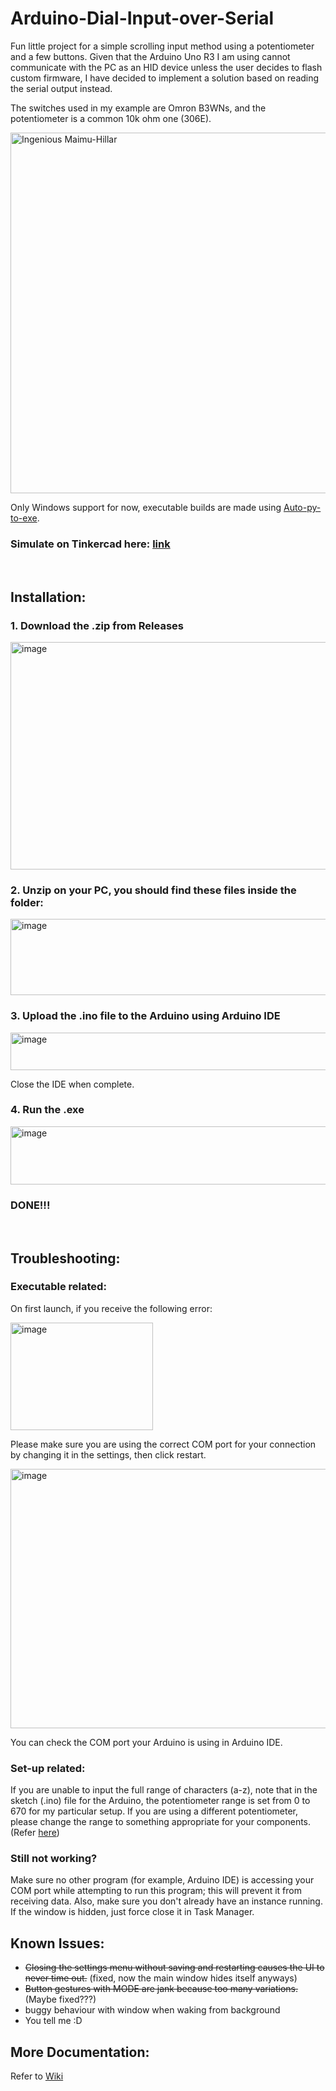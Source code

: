 # Arduino-Dial-Input-over-Serial
Fun little project for a simple scrolling input method using a potentiometer and a few buttons. Given that the Arduino Uno R3 I am using cannot communicate with the PC as an HID device unless the user decides to flash custom firmware, I have decided to implement a solution based on reading the serial output instead.

The switches used in my example are Omron B3WNs, and the potentiometer is a common 10k ohm one (306E).

<img width="1272" height="577" alt="Ingenious Maimu-Hillar" src="https://github.com/user-attachments/assets/8c8105c4-b208-4480-bcf9-43ddcfb9c58d" />

Only Windows support for now, executable builds are made using [Auto-py-to-exe](https://github.com/brentvollebregt/auto-py-to-exe).

### Simulate on Tinkercad here: [link](https://www.tinkercad.com/things/fv0Ro02MSqS-arduino-dial-input-over-serial?sharecode=JySeBymt0gb-Ecbg5eRF3zyH4_SAuhMBrEvMna6M8d8)

<br>

## Installation:
### 1. Download the .zip from Releases

<img width="1323" height="364" alt="image" src="https://github.com/user-attachments/assets/1b0d386e-fed3-4f9d-81d4-ec2456391a6b" />

### 2. Unzip on your PC, you should find these files inside the folder:

<img width="656" height="122" alt="image" src="https://github.com/user-attachments/assets/284212c5-e7a5-4128-89b3-05610174bf64" />

### 3. Upload the .ino file to the Arduino using Arduino IDE

<img width="635" height="60" alt="image" src="https://github.com/user-attachments/assets/eb78ec93-98eb-428c-b4d9-50efd589c72c" />

Close the IDE when complete.
### 4. Run the .exe

<img width="1037" height="93" alt="image" src="https://github.com/user-attachments/assets/4b22ff44-4318-4237-a39b-01c891b3d08e" />

### DONE!!!


<br>

## Troubleshooting:
### Executable related:
On first launch, if you receive the following error:

<img width="228" height="172" alt="image" src="https://github.com/user-attachments/assets/603e99b2-4295-4e1e-9c62-d414f4ed4c34" />

Please make sure you are using the correct COM port for your connection by changing it in the settings, then click restart. 

<img width="609" height="415" alt="image" src="https://github.com/user-attachments/assets/ed3442b7-263a-4b28-8f7a-2eb8a01102fe" />

You can check the COM port your Arduino is using in Arduino IDE.

### Set-up related:
If you are unable to input the full range of characters (a-z), note that in the sketch (.ino) file for the Arduino, the potentiometer range is set from 0 to 670 for my particular setup. If you are using a different potentiometer, please change the range to something appropriate for your components. (Refer [here](https://github.com/OOFy-OOF/Arduino-Dial-Input-over-Serial/wiki#%EF%B8%8F-configuration-constants))

### Still not working?
Make sure no other program (for example, Arduino IDE) is accessing your COM port while attempting to run this program; this will prevent it from receiving data. Also, make sure you don't already have an instance running. If the window is hidden, just force close it in Task Manager.

## Known Issues:
* ~~Closing the settings menu without saving and restarting causes the UI to never time out.~~ (fixed, now the main window hides itself anyways)
* ~~Button gestures with MODE are jank because too many variations.~~ (Maybe fixed???)
* buggy behaviour with window when waking from background
* You tell me :D

## More Documentation:
Refer to [Wiki](https://github.com/OOFy-OOF/Arduino-Dial-Input-over-Serial/wiki)

